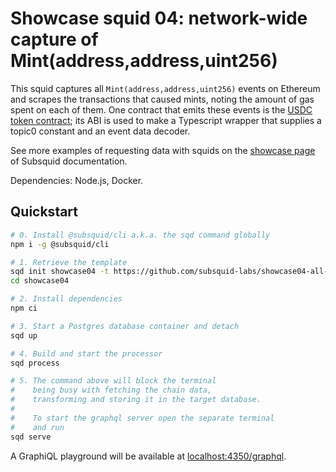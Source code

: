 # Showcase squid 04: network-wide capture of Mint(address,address,uint256)

This squid captures all `Mint(address,address,uint256)` events on Ethereum and scrapes the transactions that caused mints, noting the amount of gas spent on each of them. One contract that emits these events is the [USDC token contract](https://etherscan.io/address/0xa0b86991c6218b36c1d19d4a2e9eb0ce3606eb48); its ABI is used to make a Typescript wrapper that supplies a topic0 constant and an event data decoder.

See more examples of requesting data with squids on the [showcase page](https://docs.subsquid.io/evm-indexing/configuration/showcase) of Subsquid documentation.

Dependencies: Node.js, Docker.

## Quickstart

```bash
# 0. Install @subsquid/cli a.k.a. the sqd command globally
npm i -g @subsquid/cli

# 1. Retrieve the template
sqd init showcase04 -t https://github.com/subsquid-labs/showcase04-all-mint-events
cd showcase04

# 2. Install dependencies
npm ci

# 3. Start a Postgres database container and detach
sqd up

# 4. Build and start the processor
sqd process

# 5. The command above will block the terminal
#    being busy with fetching the chain data, 
#    transforming and storing it in the target database.
#
#    To start the graphql server open the separate terminal
#    and run
sqd serve
```
A GraphiQL playground will be available at [localhost:4350/graphql](http://localhost:4350/graphql).
